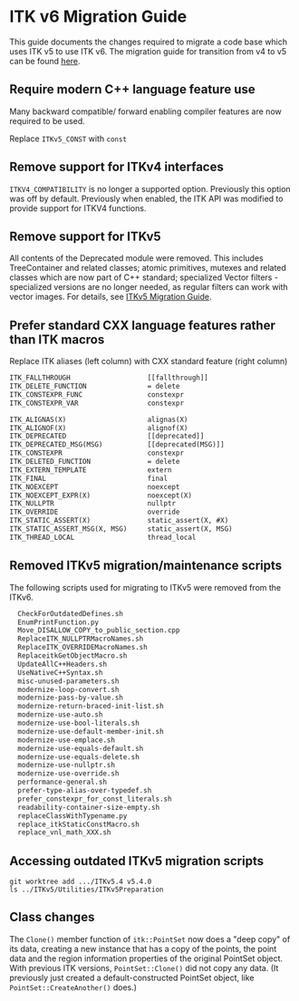 ITK v6 Migration Guide
======================

This guide documents the changes required to migrate a code base
which uses ITK v5 to use ITK v6. The migration guide for transition
from v4 to v5 can be found [here](./itk_5_migration_guide.md).

Require modern C++ language feature use
---------------------------------------
Many backward compatible/ forward enabling compiler features are now required to be used.

Replace `ITKv5_CONST` with `const`

Remove support for ITKv4 interfaces
-----------------------------------

`ITKV4_COMPATIBILITY` is no longer a supported option.  Previously this option
was off by default.  Previously when enabled, the ITK API was modified to
provide support for ITKV4 functions.

Remove support for ITKv5
-----------------------------------

All contents of the Deprecated module were removed. This includes TreeContainer
and related classes; atomic primitives, mutexes and related classes which are
now part of C++ standard; specialized Vector filters - specialized versions are
no longer needed, as regular filters can work with vector images. For details, see
[ITKv5 Migration Guide](https://github.com/InsightSoftwareConsortium/ITK/blob/master/Documentation/docs/migration_guides/itk_5_migration_guide.md).

Prefer standard CXX language features rather than ITK macros
-------------------------------------------------------------

Replace ITK aliases (left column) with CXX standard feature (right column)

```txt
ITK_FALLTHROUGH                   [[fallthrough]]
ITK_DELETE_FUNCTION               = delete
ITK_CONSTEXPR_FUNC                constexpr
ITK_CONSTEXPR_VAR                 constexpr

ITK_ALIGNAS(X)                    alignas(X)
ITK_ALIGNOF(X)                    alignof(X)
ITK_DEPRECATED                    [[deprecated]]
ITK_DEPRECATED_MSG(MSG)           [[deprecated(MSG)]]
ITK_CONSTEXPR                     constexpr
ITK_DELETED_FUNCTION              = delete
ITK_EXTERN_TEMPLATE               extern
ITK_FINAL                         final
ITK_NOEXCEPT                      noexcept
ITK_NOEXCEPT_EXPR(X)              noexcept(X)
ITK_NULLPTR                       nullptr
ITK_OVERRIDE                      override
ITK_STATIC_ASSERT(X)              static_assert(X, #X)
ITK_STATIC_ASSERT_MSG(X, MSG)     static_assert(X, MSG)
ITK_THREAD_LOCAL                  thread_local
```

Removed ITKv5 migration/maintenance scripts
-----------------------

The following scripts used for migrating to ITKv5 were removed from the ITKv6.

```sh
  CheckForOutdatedDefines.sh
  EnumPrintFunction.py
  Move_DISALLOW_COPY_to_public_section.cpp
  ReplaceITK_NULLPTRMacroNames.sh
  ReplaceITK_OVERRIDEMacroNames.sh
  ReplaceitkGetObjectMacro.sh
  UpdateAllC++Headers.sh
  UseNativeC++Syntax.sh
  misc-unused-parameters.sh
  modernize-loop-convert.sh
  modernize-pass-by-value.sh
  modernize-return-braced-init-list.sh
  modernize-use-auto.sh
  modernize-use-bool-literals.sh
  modernize-use-default-member-init.sh
  modernize-use-emplace.sh
  modernize-use-equals-default.sh
  modernize-use-equals-delete.sh
  modernize-use-nullptr.sh
  modernize-use-override.sh
  performance-general.sh
  prefer-type-alias-over-typedef.sh
  prefer_constexpr_for_const_literals.sh
  readability-container-size-empty.sh
  replaceClassWithTypename.py
  replace_itkStaticConstMacro.sh
  replace_vnl_math_XXX.sh
```

Accessing outdated ITKv5 migration scripts
------------------------------------------

```
git worktree add .../ITKv5.4 v5.4.0
ls ../ITKv5/Utilities/ITKv5Preparation
```

Class changes
-------------

The `Clone()` member function of `itk::PointSet` now does a "deep copy" of its
data, creating a new instance that has a copy of the points, the point data and
the region information properties of the original PointSet object. With previous
ITK versions, `PointSet::Clone()` did not copy any data. (It previously just
created a default-constructed PointSet object, like `PointSet::CreateAnother()`
does.)
